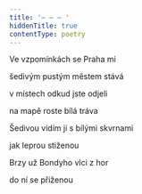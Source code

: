 ```yaml
---
title: '– – – '
hiddenTitle: true
contentType: poetry
---
```


Ve vzpomínkách se Praha mi

šedivým pustým městem stává

v místech odkud jste odjeli

na mapě roste bílá tráva

Šedivou vidím ji s bílými skvrnami

jak leprou stiženou

Brzy už Bondyho vlci z hor

do ní se přiženou
